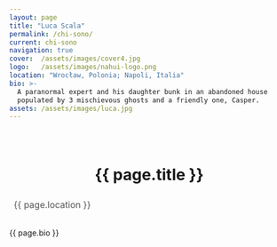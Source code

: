 ```yaml
---
layout: page
title: "Luca Scala"
permalink: /chi-sono/
current: chi-sono
navigation: true
cover:  /assets/images/cover4.jpg
logo:   /assets/images/nahui-logo.png
location: "Wrocław, Polonia; Napoli, Italia"
bio: >-
  A paranormal expert and his daughter bunk in an abandoned house
  populated by 3 mischievous ghosts and a friendly one, Casper.
assets: /assets/images/luca.jpg
---
```


<style>
header.main-header {
  position: relative;
  overflow: visible;    
}

header.main-header.has-cover {
  background: url('{{ page.cover | relative_url }}') center/cover no-repeat;
}

header.main-header.has-cover::after {
  content: "";
  position: absolute;
  bottom: -60px;         
  left: 50%;
  transform: translateX(-50%);
  width: 120px;          
  height: 120px;
  background: url('{{ page.assets | relative_url }}')
              center/cover no-repeat;
  border-radius: 50%;
  border: 4px solid #fff;        
  box-shadow: 0 4px 12px rgba(0,0,0,0.15);
  z-index: 10;
}

.profile-title {
  margin-top: 80px;     
  text-align: center;
  font-size: 1.75rem;
  font-weight: bold;
}
  
  /* icona + testo della location, centrati e color bio */
.profile-location {
  display: inline-flex;
  align-items: center;
  gap: 0.5rem;
  color: #555;            /* stesso colore usato per la bio */
  font-size: 1rem;
  margin: 0.5rem auto 2rem;
  text-align: center;
}

/* la classe .fas di Font Awesome già contiene font-family;
   nel caso servisse puoi aggiustare la dimensione dell’icona: */
.profile-location .fa-map-marker-alt {
  font-size: 1.2rem;
}
</style>

<!-- 5) Titolo centrato subito dopo il default-header -->
<h1 class="profile-title">{{ page.title }}</h1>

<div class="profile-location">
  <i class="fas fa-map-marker-alt"></i>
  {{ page.location }}
</div>

<!-- 6) Bio -->
<section class="author-bio inner">
  {{ page.bio }}
</section>
